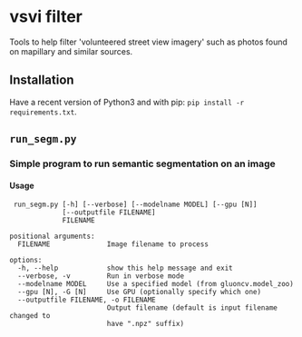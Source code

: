 # vsvi filter

Tools to help filter 'volunteered street view imagery' such as photos found on mapillary and similar sources.

## Installation

Have a recent version of Python3 and with pip: `pip install -r requirements.txt`.

## `run_segm.py`
### Simple program to run semantic segmentation on an image
#### Usage 
    
     run_segm.py [-h] [--verbose] [--modelname MODEL] [--gpu [N]]
                 [--outputfile FILENAME]
                 FILENAME

    positional arguments:
      FILENAME              Image filename to process

    options:
      -h, --help            show this help message and exit
      --verbose, -v         Run in verbose mode
      --modelname MODEL     Use a specified model (from gluoncv.model_zoo)
      --gpu [N], -G [N]     Use GPU (optionally specify which one)
      --outputfile FILENAME, -o FILENAME
                            Output filename (default is input filename changed to
                            have ".npz" suffix)
